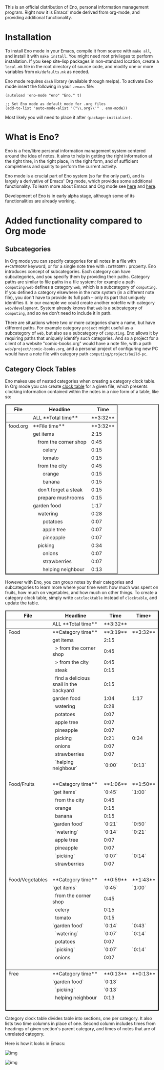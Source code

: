 This is an official distribution of Eno, personal information
management program. Right now it is Emacs' mode derived from org-mode,
and providing additional functionality.


# Installation

To install Eno mode in your Emacs, compile it from source with `make
all`, and install it with `make install`. You might need root privileges
to perform installation. If you keep site-lisp packages in
non-standard location, create a `local.mk` file in the root directory of
source code, and modify one or more variables from `mk/defaults.mk` as
needed.

Eno mode requires `dash` library (available through melpa). To activate
Eno mode insert the following in your `.emacs` file:

    (autoload 'eno-mode "eno" "Eno." t)
    
    ;; Set Eno mode as default mode for .org files
    (add-to-list 'auto-mode-alist '("\\.org\\'" . eno-mode))

Most likely you will need to place it after `(package-initialize)`.


# What is Eno?

Eno is a free/libre personal information management system centered
around the idea of notes. It aims to help in getting the right
information at the right time, in the right place, in the right
form, and of sufficient completness and quality to perform the
current activity.

Eno mode is a crucial part of Eno system (so far the only part), and
is largely a derivative of Emacs' Org mode, which provides some
additional functionality. To learn more about Emacs and Org mode see
[here](https://www.gnu.org/software/emacs/) and [here](http://orgmode.org/).

Development of Eno is in early alpha stage, although some of its
functionalities are already working.


# Added functionality compared to Org mode


## Subcategories

In Org mode you can specify categories for all notes in a file with
`#+CATEGORY` keyword, or for a single note tree with `:CATEGORY:`
property. Eno introduces concept of subcategories. Each category can
have subcategories, and you specify them by providing their
paths. Category paths are similar to file paths in a file system: for
example a path `computing/web` defines a category `web`, which is a
subcategory of `computing`. If you defined a category elsewhere in the
note system (in a different note file), you don't have to provide its
full path – only its part that uniquely identifies it. In our example
we could create another notefile with category `web/development`. System
already knows that `web` is a subcategory of `computing`, and so we don't
need to include it in path.

There are situations where two or more categories share a name, but
have different paths. For example category `project` might useful as a
subcategory of `web`, but also as a subcategory of `computing`. Eno allows
it by requiring paths that uniquely identify such categories. And so a
project for a client of a website "comic-books.org" would have a note
file, with a path `web/project/comic-books.org`, and a personal project
of configuring new PC would have a note file with category path
`computing/project/build-pc`.


## Category Clock Tables

Eno makes use of nested categories when creating a category clock
table. In Org mode you can create [clock table](https://www.gnu.org/software/emacs/) for a given file, which
presents clocking information contained within the notes in a nice
form of a table, like so:

<table border="2" cellspacing="0" cellpadding="6" rules="groups" frame="none">


<colgroup>
<col  class="org-left" />

<col  class="org-left" />

<col  class="org-right" />
</colgroup>
<thead>
<tr>
<th scope="col" class="org-left">File</th>
<th scope="col" class="org-left">Headline</th>
<th scope="col" class="org-right">Time</th>
</tr>
</thead>

<tbody>
<tr>
<td class="org-left">&#xa0;</td>
<td class="org-left">ALL **Total time**</td>
<td class="org-right">**3:32**</td>
</tr>
</tbody>

<tbody>
<tr>
<td class="org-left">food.org</td>
<td class="org-left">**File time**</td>
<td class="org-right">**3:32**</td>
</tr>


<tr>
<td class="org-left">&#xa0;</td>
<td class="org-left">get items</td>
<td class="org-right">2:15</td>
</tr>


<tr>
<td class="org-left">&#xa0;</td>
<td class="org-left">&ensp;&ensp;from the corner shop</td>
<td class="org-right">0:45</td>
</tr>


<tr>
<td class="org-left">&#xa0;</td>
<td class="org-left">&ensp;&ensp;&ensp;&ensp;celery</td>
<td class="org-right">0:15</td>
</tr>


<tr>
<td class="org-left">&#xa0;</td>
<td class="org-left">&ensp;&ensp;&ensp;&ensp;tomato</td>
<td class="org-right">0:15</td>
</tr>


<tr>
<td class="org-left">&#xa0;</td>
<td class="org-left">&ensp;&ensp;from the city</td>
<td class="org-right">0:45</td>
</tr>


<tr>
<td class="org-left">&#xa0;</td>
<td class="org-left">&ensp;&ensp;&ensp;&ensp;orange</td>
<td class="org-right">0:15</td>
</tr>


<tr>
<td class="org-left">&#xa0;</td>
<td class="org-left">&ensp;&ensp;&ensp;&ensp;banana</td>
<td class="org-right">0:15</td>
</tr>


<tr>
<td class="org-left">&#xa0;</td>
<td class="org-left">&ensp;&ensp;don't forget a steak</td>
<td class="org-right">0:15</td>
</tr>


<tr>
<td class="org-left">&#xa0;</td>
<td class="org-left">&ensp;&ensp;prepare mushrooms</td>
<td class="org-right">0:15</td>
</tr>


<tr>
<td class="org-left">&#xa0;</td>
<td class="org-left">garden food</td>
<td class="org-right">1:17</td>
</tr>


<tr>
<td class="org-left">&#xa0;</td>
<td class="org-left">&ensp;&ensp;watering</td>
<td class="org-right">0:28</td>
</tr>


<tr>
<td class="org-left">&#xa0;</td>
<td class="org-left">&ensp;&ensp;&ensp;&ensp;potatoes</td>
<td class="org-right">0:07</td>
</tr>


<tr>
<td class="org-left">&#xa0;</td>
<td class="org-left">&ensp;&ensp;&ensp;&ensp;apple tree</td>
<td class="org-right">0:07</td>
</tr>


<tr>
<td class="org-left">&#xa0;</td>
<td class="org-left">&ensp;&ensp;&ensp;&ensp;pineapple</td>
<td class="org-right">0:07</td>
</tr>


<tr>
<td class="org-left">&#xa0;</td>
<td class="org-left">&ensp;&ensp;picking</td>
<td class="org-right">0:34</td>
</tr>


<tr>
<td class="org-left">&#xa0;</td>
<td class="org-left">&ensp;&ensp;&ensp;&ensp;onions</td>
<td class="org-right">0:07</td>
</tr>


<tr>
<td class="org-left">&#xa0;</td>
<td class="org-left">&ensp;&ensp;&ensp;&ensp;strawberries</td>
<td class="org-right">0:07</td>
</tr>


<tr>
<td class="org-left">&#xa0;</td>
<td class="org-left">&ensp;&ensp;&ensp;&ensp;helping neighbour</td>
<td class="org-right">0:13</td>
</tr>
</tbody>
</table>

However with Eno, you can group notes by their categories and
subcategories to learn more where your time went: how much was spent
on fruits, how much on vegetables, and how much on other things. To
create a category clock table, simply write `catclocktable` instead of
`clocktable`, and update the table.

<table border="2" cellspacing="0" cellpadding="6" rules="groups" frame="none">


<colgroup>
<col  class="org-left" />

<col  class="org-left" />

<col  class="org-right" />

<col  class="org-left" />
</colgroup>
<thead>
<tr>
<th scope="col" class="org-left">File</th>
<th scope="col" class="org-left">Headline</th>
<th scope="col" class="org-right">Time</th>
<th scope="col" class="org-left">Time+</th>
</tr>
</thead>

<tbody>
<tr>
<td class="org-left">&#xa0;</td>
<td class="org-left">ALL **Total time**</td>
<td class="org-right">**3:32**</td>
<td class="org-left">&#xa0;</td>
</tr>
</tbody>

<tbody>
<tr>
<td class="org-left">Food</td>
<td class="org-left">**Category time**</td>
<td class="org-right">**3:19**</td>
<td class="org-left">**3:32**</td>
</tr>


<tr>
<td class="org-left">&#xa0;</td>
<td class="org-left">get items</td>
<td class="org-right">2:15</td>
<td class="org-left">&#xa0;</td>
</tr>


<tr>
<td class="org-left">&#xa0;</td>
<td class="org-left">  > from the corner shop</td>
<td class="org-right">0:45</td>
<td class="org-left">&#xa0;</td>
</tr>


<tr>
<td class="org-left">&#xa0;</td>
<td class="org-left">  > from the city</td>
<td class="org-right">0:45</td>
<td class="org-left">&#xa0;</td>
</tr>


<tr>
<td class="org-left">&#xa0;</td>
<td class="org-left">  steak</td>
<td class="org-right">0:15</td>
<td class="org-left">&#xa0;</td>
</tr>


<tr>
<td class="org-left">&#xa0;</td>
<td class="org-left">  find a delicious snail in the backyard</td>
<td class="org-right">0:15</td>
<td class="org-left">&#xa0;</td>
</tr>


<tr>
<td class="org-left">&#xa0;</td>
<td class="org-left">garden food</td>
<td class="org-right">1:04</td>
<td class="org-left">1:17</td>
</tr>


<tr>
<td class="org-left">&#xa0;</td>
<td class="org-left">  watering</td>
<td class="org-right">0:28</td>
<td class="org-left">&#xa0;</td>
</tr>


<tr>
<td class="org-left">&#xa0;</td>
<td class="org-left">    potatoes</td>
<td class="org-right">0:07</td>
<td class="org-left">&#xa0;</td>
</tr>


<tr>
<td class="org-left">&#xa0;</td>
<td class="org-left">    apple tree</td>
<td class="org-right">0:07</td>
<td class="org-left">&#xa0;</td>
</tr>


<tr>
<td class="org-left">&#xa0;</td>
<td class="org-left">    pineapple</td>
<td class="org-right">0:07</td>
<td class="org-left">&#xa0;</td>
</tr>


<tr>
<td class="org-left">&#xa0;</td>
<td class="org-left">  picking</td>
<td class="org-right">0:21</td>
<td class="org-left">0:34</td>
</tr>


<tr>
<td class="org-left">&#xa0;</td>
<td class="org-left">    onions</td>
<td class="org-right">0:07</td>
<td class="org-left">&#xa0;</td>
</tr>


<tr>
<td class="org-left">&#xa0;</td>
<td class="org-left">    strawberries</td>
<td class="org-right">0:07</td>
<td class="org-left">&#xa0;</td>
</tr>


<tr>
<td class="org-left">&#xa0;</td>
<td class="org-left">    `helping neighbour`</td>
<td class="org-right">`0:00`</td>
<td class="org-left">`0:13`</td>
</tr>


<tr>
<td class="org-left">&#xa0;</td>
<td class="org-left">&#xa0;</td>
<td class="org-right">&#xa0;</td>
<td class="org-left">&#xa0;</td>
</tr>


<tr>
<td class="org-left">Food/Fruits</td>
<td class="org-left">**Category time**</td>
<td class="org-right">**1:06**</td>
<td class="org-left">**1:50**</td>
</tr>


<tr>
<td class="org-left">&#xa0;</td>
<td class="org-left">`get items`</td>
<td class="org-right">`0:45`</td>
<td class="org-left">`1:00`</td>
</tr>


<tr>
<td class="org-left">&#xa0;</td>
<td class="org-left">  from the city</td>
<td class="org-right">0:45</td>
<td class="org-left">&#xa0;</td>
</tr>


<tr>
<td class="org-left">&#xa0;</td>
<td class="org-left">    orange</td>
<td class="org-right">0:15</td>
<td class="org-left">&#xa0;</td>
</tr>


<tr>
<td class="org-left">&#xa0;</td>
<td class="org-left">    banana</td>
<td class="org-right">0:15</td>
<td class="org-left">&#xa0;</td>
</tr>


<tr>
<td class="org-left">&#xa0;</td>
<td class="org-left">`garden food`</td>
<td class="org-right">`0:21`</td>
<td class="org-left">`0:50`</td>
</tr>


<tr>
<td class="org-left">&#xa0;</td>
<td class="org-left">  `watering`</td>
<td class="org-right">`0:14`</td>
<td class="org-left">`0:21`</td>
</tr>


<tr>
<td class="org-left">&#xa0;</td>
<td class="org-left">    apple tree</td>
<td class="org-right">0:07</td>
<td class="org-left">&#xa0;</td>
</tr>


<tr>
<td class="org-left">&#xa0;</td>
<td class="org-left">    pineapple</td>
<td class="org-right">0:07</td>
<td class="org-left">&#xa0;</td>
</tr>


<tr>
<td class="org-left">&#xa0;</td>
<td class="org-left">  `picking`</td>
<td class="org-right">`0:07`</td>
<td class="org-left">`0:14`</td>
</tr>


<tr>
<td class="org-left">&#xa0;</td>
<td class="org-left">    strawberries</td>
<td class="org-right">0:07</td>
<td class="org-left">&#xa0;</td>
</tr>


<tr>
<td class="org-left">&#xa0;</td>
<td class="org-left">&#xa0;</td>
<td class="org-right">&#xa0;</td>
<td class="org-left">&#xa0;</td>
</tr>


<tr>
<td class="org-left">Food/Vegetables</td>
<td class="org-left">**Category time**</td>
<td class="org-right">**0:59**</td>
<td class="org-left">**1:43**</td>
</tr>


<tr>
<td class="org-left">&#xa0;</td>
<td class="org-left">`get items`</td>
<td class="org-right">`0:45`</td>
<td class="org-left">`1:00`</td>
</tr>


<tr>
<td class="org-left">&#xa0;</td>
<td class="org-left">  from the corner shop</td>
<td class="org-right">0:45</td>
<td class="org-left">&#xa0;</td>
</tr>


<tr>
<td class="org-left">&#xa0;</td>
<td class="org-left">    celery</td>
<td class="org-right">0:15</td>
<td class="org-left">&#xa0;</td>
</tr>


<tr>
<td class="org-left">&#xa0;</td>
<td class="org-left">    tomato</td>
<td class="org-right">0:15</td>
<td class="org-left">&#xa0;</td>
</tr>


<tr>
<td class="org-left">&#xa0;</td>
<td class="org-left">`garden food`</td>
<td class="org-right">`0:14`</td>
<td class="org-left">`0:43`</td>
</tr>


<tr>
<td class="org-left">&#xa0;</td>
<td class="org-left">  `watering`</td>
<td class="org-right">`0:07`</td>
<td class="org-left">`0:14`</td>
</tr>


<tr>
<td class="org-left">&#xa0;</td>
<td class="org-left">    potatoes</td>
<td class="org-right">0:07</td>
<td class="org-left">&#xa0;</td>
</tr>


<tr>
<td class="org-left">&#xa0;</td>
<td class="org-left">  `picking`</td>
<td class="org-right">`0:07`</td>
<td class="org-left">`0:14`</td>
</tr>


<tr>
<td class="org-left">&#xa0;</td>
<td class="org-left">    onions</td>
<td class="org-right">0:07</td>
<td class="org-left">&#xa0;</td>
</tr>


<tr>
<td class="org-left">&#xa0;</td>
<td class="org-left">&#xa0;</td>
<td class="org-right">&#xa0;</td>
<td class="org-left">&#xa0;</td>
</tr>
</tbody>

<tbody>
<tr>
<td class="org-left">Free</td>
<td class="org-left">**Category time**</td>
<td class="org-right">**0:13**</td>
<td class="org-left">**0:13**</td>
</tr>


<tr>
<td class="org-left">&#xa0;</td>
<td class="org-left">`garden food`</td>
<td class="org-right">`0:13`</td>
<td class="org-left">&#xa0;</td>
</tr>


<tr>
<td class="org-left">&#xa0;</td>
<td class="org-left">  `picking`</td>
<td class="org-right">`0:13`</td>
<td class="org-left">&#xa0;</td>
</tr>


<tr>
<td class="org-left">&#xa0;</td>
<td class="org-left">    helping neighbour</td>
<td class="org-right">0:13</td>
<td class="org-left">&#xa0;</td>
</tr>


<tr>
<td class="org-left">&#xa0;</td>
<td class="org-left">&#xa0;</td>
<td class="org-right">&#xa0;</td>
<td class="org-left">&#xa0;</td>
</tr>
</tbody>
</table>

Category clock table divides table into sections, one per category. It
also lists two time columns in place of one. Second column includes
times from headings of given section's parent category, and times of
notes that are of unrelated category.

Here is how it looks in Emacs:

![img](doc/clocktable.png)

![img](doc/catclocktable.png)

